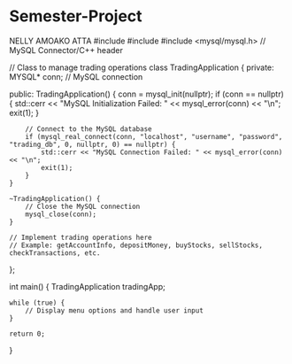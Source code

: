 # Semester-Project
NELLY AMOAKO ATTA #include <iostream>
#include <string>
#include <mysql/mysql.h> // MySQL Connector/C++ header

// Class to manage trading operations
class TradingApplication {
private:
    MYSQL* conn; // MySQL connection

public:
    TradingApplication() {
        conn = mysql_init(nullptr);
        if (conn == nullptr) {
            std::cerr << "MySQL Initialization Failed: " << mysql_error(conn) << "\n";
            exit(1);
        }

        // Connect to the MySQL database
        if (mysql_real_connect(conn, "localhost", "username", "password", "trading_db", 0, nullptr, 0) == nullptr) {
            std::cerr << "MySQL Connection Failed: " << mysql_error(conn) << "\n";
            exit(1);
        }
    }

    ~TradingApplication() {
        // Close the MySQL connection
        mysql_close(conn);
    }

    // Implement trading operations here
    // Example: getAccountInfo, depositMoney, buyStocks, sellStocks, checkTransactions, etc.
};

int main() {
    TradingApplication tradingApp;

    while (true) {
        // Display menu options and handle user input
    }

    return 0;
}
